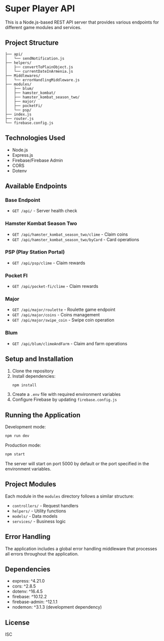 # Super Player API

This is a Node.js-based REST API server that provides various endpoints for different game modules and services.

## Project Structure

```
├── api/
│   └── sendNotification.js
├── helpers/
│   ├── convertToPlainObject.js
│   └── currentDateInArmenia.js
├── Middlewares/
│   └── errorHandlingMiddleware.js
├── modules/
│   ├── blum/
│   ├── hamster_kombat/
│   ├── hamster_kombat_season_two/
│   ├── major/
│   ├── pocketFi/
│   └── psp/
├── index.js
├── router.js
└── firebase.config.js
```

## Technologies Used

- Node.js
- Express.js
- Firebase/Firebase Admin
- CORS
- Dotenv

## Available Endpoints

### Base Endpoint
- `GET /api/` - Server health check

### Hamster Kombat Season Two
- `GET /api/hamster_kombat_season_two/clime` - Claim coins
- `GET /api/hamster_kombat_season_two/byCard` - Card operations

### PSP (Play Station Portal)
- `GET /api/psp/clime` - Claim rewards

### Pocket FI
- `GET /api/pocket-fi/clime` - Claim rewards

### Major
- `GET /api/major/roulette` - Roulette game endpoint
- `GET /api/major/coins` - Coins management
- `GET /api/major/swipe_coin` - Swipe coin operation

### Blum
- `GET /api/blum/climeAndFarm` - Claim and farm operations

## Setup and Installation

1. Clone the repository
2. Install dependencies:
   ```bash
   npm install
   ```
3. Create a `.env` file with required environment variables
4. Configure Firebase by updating `firebase.config.js`

## Running the Application

Development mode:
```bash
npm run dev
```

Production mode:
```bash
npm start
```

The server will start on port 5000 by default or the port specified in the environment variables.

## Project Modules

Each module in the `modules` directory follows a similar structure:
- `controllers/` - Request handlers
- `helpers/` - Utility functions
- `models/` - Data models
- `services/` - Business logic

## Error Handling

The application includes a global error handling middleware that processes all errors throughout the application.

## Dependencies

- express: ^4.21.0
- cors: ^2.8.5
- dotenv: ^16.4.5
- firebase: ^10.12.2
- firebase-admin: ^12.1.1
- nodemon: ^3.1.3 (development dependency)

## License

ISC